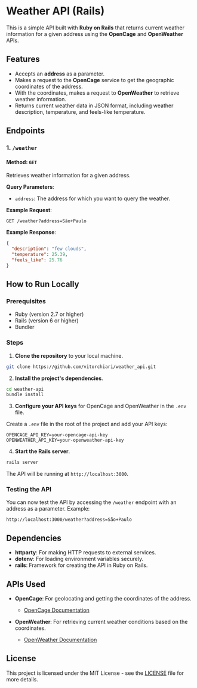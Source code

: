 # Weather API (Rails)

This is a simple API built with **Ruby on Rails** that returns current weather information for a given address using the **OpenCage** and **OpenWeather** APIs.

## Features

- Accepts an **address** as a parameter.
- Makes a request to the **OpenCage** service to get the geographic coordinates of the address.
- With the coordinates, makes a request to **OpenWeather** to retrieve weather information.
- Returns current weather data in JSON format, including weather description, temperature, and feels-like temperature.

## Endpoints

### 1. `/weather`

#### Method: `GET`

Retrieves weather information for a given address.

**Query Parameters**:

- `address`: The address for which you want to query the weather.

**Example Request**:

```
GET /weather?address=São+Paulo
```

**Example Response**:

```json
{
  "description": "few clouds",
  "temperature": 25.39,
  "feels_like": 25.76
}
```

## How to Run Locally

### Prerequisites

- Ruby (version 2.7 or higher)
- Rails (version 6 or higher)
- Bundler

### Steps

1. **Clone the repository** to your local machine.

```bash
git clone https://github.com/vitorchiari/weather_api.git
```

2. **Install the project's dependencies**.

```bash
cd weather-api
bundle install
```

3. **Configure your API keys** for OpenCage and OpenWeather in the `.env` file.

Create a `.env` file in the root of the project and add your API keys:

```
OPENCAGE_API_KEY=your-opencage-api-key
OPENWEATHER_API_KEY=your-openweather-api-key
```

4. **Start the Rails server**.

```bash
rails server
```

The API will be running at `http://localhost:3000`.

### Testing the API

You can now test the API by accessing the `/weather` endpoint with an address as a parameter. Example:

```
http://localhost:3000/weather?address=São+Paulo
```

## Dependencies

- **httparty**: For making HTTP requests to external services.
- **dotenv**: For loading environment variables securely.
- **rails**: Framework for creating the API in Ruby on Rails.

## APIs Used

- **OpenCage**: For geolocating and getting the coordinates of the address.
  - [OpenCage Documentation](https://opencagedata.com/)

- **OpenWeather**: For retrieving current weather conditions based on the coordinates.
  - [OpenWeather Documentation](https://openweathermap.org/api)

## License

This project is licensed under the MIT License - see the [LICENSE](LICENSE) file for more details.
